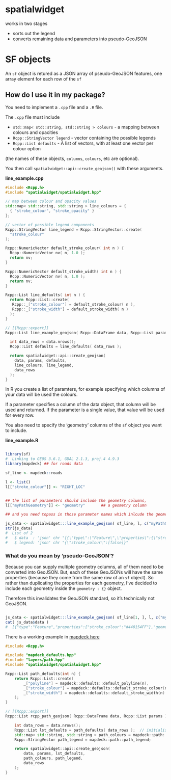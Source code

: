 
<!-- README.md is generated from README.Rmd. Please edit that file -->

# spatialwidget

works in two stages

  - sorts out the legend
  - converts remaining data and parameters into pseudo-GeoJSON

# SF objects

An `sf` object is retured as a JSON array of pseudo-GeoJSON features,
one array element for each row of the `sf`

## How do I use it in my package?

You need to implement a `.cpp` file and a `.R` file.

The `.cpp` file must include

  - `std::map< std::string, std::string > colours` - a mapping between
    colours and opacities
  - `Rcpp::StringVector legend` - vector containing the possible legends
  - `Rcpp::List defaults` - A list of vectors, with at least one vector
    per colour option

(the names of these objects, `columns`, `colours`, etc are optional).

You then call `spatialwidget::api::create_geojson()` with these
arguments.

**line\_example.cpp**

``` cpp
#include <Rcpp.h>
#include "spatialwidget/spatialwidget.hpp"

// map between colour and opacity values
std::map< std::string, std::string > line_colours = {
  { "stroke_colour", "stroke_opacity" }
};

// vector of possible legend components
Rcpp::StringVector line_legend = Rcpp::StringVector::create(
  "stroke_colour"
);

Rcpp::NumericVector default_stroke_colour( int n ) {
  Rcpp::NumericVector nv( n, 1.0 );
  return nv;
}

Rcpp::NumericVector default_stroke_width( int n ) {
  Rcpp::NumericVector nv( n, 1.0 );
  return nv;
}

Rcpp::List line_defaults( int n ) {
  return Rcpp::List::create(
   Rcpp::_["stroke_colour"] = default_stroke_colour( n ),
   Rcpp::_["stroke_width"] = default_stroke_width( n )
  );
}

// [[Rcpp::export]]
Rcpp::List line_example_geojson( Rcpp::DataFrame data, Rcpp::List params ) {

  int data_rows = data.nrows();
  Rcpp::List defaults = line_defaults( data_rows );

  return spatialwidget::api::create_geojson(
    data, params, defaults,
    line_colours, line_legend,
    data_rows
  );
}
```

In R you create a list of paramters, for example specifying which
columns of your data will be used the colours.

If a parameter specifies a column of the data object, that column will
be used and returned. If the parameter is a single value, that value
will be used for every row.

You also need to specify the ‘geometry’ columns of the `sf` object you
want to include.

**line\_example.R**

``` r

library(sf)
#  Linking to GEOS 3.6.1, GDAL 2.1.3, proj.4 4.9.3
library(mapdeck) ## for roads data

sf_line <- mapdeck::roads

l <- list()
l[["stroke_colour"]] <- "RIGHT_LOC"


## the list of parameters should include the geometry columns,
l[["myPathGeometry"]] <- "geometry"       ## a geometry column

## and you need topass in those parameter names which inlcude the geometry columns

js_data <- spatialwidget:::line_example_geojson( sf_line, l, c("myPathGeometry") )
str(js_data)
#  List of 2
#   $ data  : 'json' chr "[{\"type\":\"Feature\",\"properties\":{\"stroke_colour\":\"#46317EFF\"},\"geometry\":{\"myPathGeometry\":{\"typ"| __truncated__
#   $ legend: 'json' chr "{\"stroke_colour\":[false]}"
```

### What do you mean by ‘pseudo-GeoJSON’?

Because you can supply multiple geometry columns, all of them need to be
converted into GeoJSON. But, each of these GeoJSONs will have the same
properties (because they come from the same row of an `sf` object). So
rather than duplicating the properties for each geometry, I’ve decided
to include each geometry inside the `geometry : {}` object.

Therefore this invalidates the GeoJSON standard, so it’s technically not
GeoJSON.

``` r

js_data <- spatialwidget:::line_example_geojson( sf_line[1, ], l, c("myPathGeometry") )
cat( js_data$data )
#  [{"type":"Feature","properties":{"stroke_colour":"#440154FF"},"geometry":{"myPathGeometry":{"type":"LineString","coordinates":[[145.014291,-37.830458],[145.014345,-37.830574],[145.01449,-37.830703],[145.01599,-37.831484],[145.016479,-37.831699],[145.016813,-37.83175],[145.01712,-37.831742],[145.0175,-37.831667],[145.017843,-37.831559],[145.018349,-37.83138],[145.018603,-37.83133],[145.018901,-37.831301],[145.019136,-37.831301],[145.01943,-37.831333],[145.019733,-37.831377],[145.020195,-37.831462],[145.020546,-37.831544],[145.020641,-37.83159],[145.020748,-37.83159],[145.020993,-37.831664]]}}}]
```

There is a working example in [mapdeck
here](https://github.com/SymbolixAU/mapdeck/blob/geojson/src/path.cpp)

``` cpp
#include <Rcpp.h>

#include "mapdeck_defaults.hpp"
#include "layers/path.hpp"
#include "spatialwidget/spatialwidget.hpp"

Rcpp::List path_defaults(int n) {
    return Rcpp::List::create(
        _["polyline"] = mapdeck::defaults::default_polyline(n),
        _["stroke_colour"] = mapdeck::defaults::default_stroke_colour(n),
        _["stroke_width"] = mapdeck::defaults::default_stroke_width(n)
    );
}

// [[Rcpp::export]]
Rcpp::List rcpp_path_geojson( Rcpp::DataFrame data, Rcpp::List params ) {

    int data_rows = data.nrows();
    Rcpp::List lst_defaults = path_defaults( data_rows );  // initialise with defaults
    std::map< std::string, std::string > path_colours = mapdeck::path::path_colours;
    Rcpp::StringVector path_legend = mapdeck::path::path_legend;

    return spatialwidget::api::create_geojson(
        data, params, lst_defaults,
        path_colours, path_legend,
        data_rows
    );
}
```
